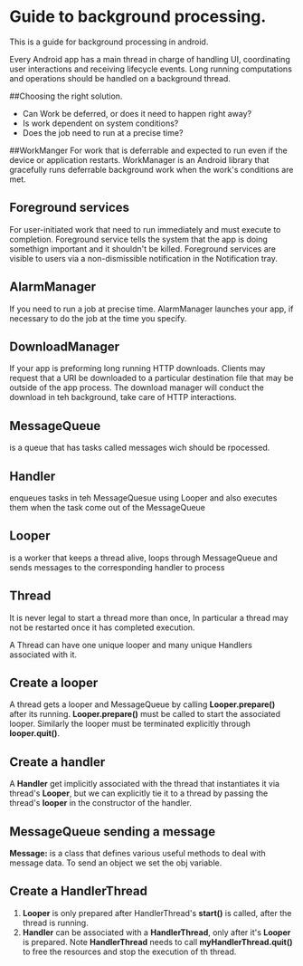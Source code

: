 # Guide to background processing.

This is a guide for background processing in android. 



Every Android app has a main thread in charge of handling UI, coordinating user interactions and 
receiving lifecycle events. Long running computations and operations should be handled on a background
thread. 

##Choosing the right solution.
- Can Work be deferred, or does it need to happen right away? 
- Is work dependent on system conditions?
- Does the job need to run at a precise time?

##WorkManger
For work that is deferrable and expected to run even if the device or application restarts. WorkManager
is an Android library that gracefully runs deferrable background work when the work's conditions are 
met.  

## Foreground services
For user-initiated work that need to run immediately and must execute to completion. Foreground service
tells the system that the app is doing somethign important and it shouldn't be killed. Foreground
services are visible to users via a non-dismissible notification in the Notification tray.

## AlarmManager
If you need to run a job at precise time. AlarmManager launches your app, if necessary to do the job
at the time you specify.

## DownloadManager
If your app is preforming long running HTTP downloads. Clients may request that a URI be downloaded to
a particular destination file that may be outside of the app process. The download manager will
conduct the download in teh background, take care of HTTP interactions.


## MessageQueue 
is a queue that has tasks called messages wich should be rpocessed.
## Handler 
enqueues tasks in teh MessageQuesue using Looper and also executes them when the task come out of the MessageQueue
## Looper
is a worker that keeps a thread alive, loops through MessageQueue and sends messages to the corresponding
handler to process
## Thread
It is never legal to start a thread more than once, In particular a thread may not be restarted once 
it has completed execution.

A Thread can have one unique looper and many unique Handlers associated with it.

## Create a looper
A thread gets a looper and MessageQueue by calling **Looper.prepare()** after its running.
**Looper.prepare()** must be called to start the associated looper. Similarly the looper must be
terminated explicitly through **looper.quit()**.

## Create a handler
A **Handler** get implicitly associated with the thread that instantiates it via thread's **Looper**,
but we can explicitly tie it to a thread by passing the thread's **looper** in the constructor of the
handler.

## MessageQueue sending a message
**Message:** is a class that defines various useful methods to deal with message data. To send an 
object we set the obj variable.

## Create a HandlerThread

1. **Looper** is only prepared after HandlerThread's **start()** is called, after the thread is running.
2. **Handler** can be associated with a **HandlerThread**, only after it's **Looper** is prepared.
Note **HandlerThread** needs to call **myHandlerThread.quit()** to free the resources and stop the 
execution of th thread.